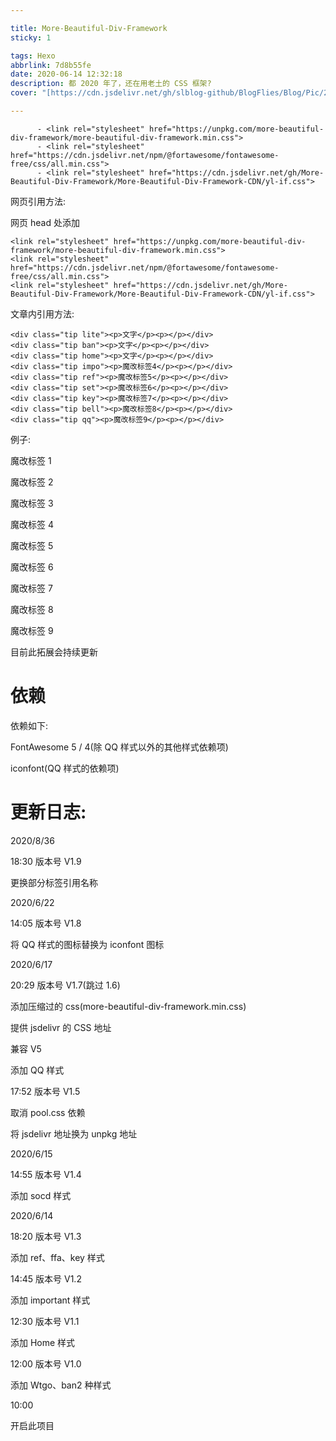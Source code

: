 ```yaml
---

title: More-Beautiful-Div-Framework
sticky: 1

tags: Hexo
abbrlink: 7d8b55fe
date: 2020-06-14 12:32:18
description: 都 2020 年了，还在用老土的 CSS 框架?
cover: "[https://cdn.jsdelivr.net/gh/slblog-github/BlogFlies/Blog/Pic/2614Cover.png](https://cdn.jsdelivr.net/gh/slblog-github/BlogFlies/Blog/Pic/2614Cover.png)"

---
```


```
      - <link rel="stylesheet" href="https://unpkg.com/more-beautiful-div-framework/more-beautiful-div-framework.min.css">
      - <link rel="stylesheet" href="https://cdn.jsdelivr.net/npm/@fortawesome/fontawesome-free/css/all.min.css">
      - <link rel="stylesheet" href="https://cdn.jsdelivr.net/gh/More-Beautiful-Div-Framework/More-Beautiful-Div-Framework-CDN/yl-if.css">
```

网页引用方法:

网页 head 处添加

```
<link rel="stylesheet" href="https://unpkg.com/more-beautiful-div-framework/more-beautiful-div-framework.min.css">
<link rel="stylesheet" href="https://cdn.jsdelivr.net/npm/@fortawesome/fontawesome-free/css/all.min.css">
<link rel="stylesheet" href="https://cdn.jsdelivr.net/gh/More-Beautiful-Div-Framework/More-Beautiful-Div-Framework-CDN/yl-if.css">
```

文章内引用方法:

```
<div class="tip lite"><p>文字</p><p></p></div>
<div class="tip ban"><p>文字</p><p></p></div>
<div class="tip home"><p>文字</p><p></p></div>
<div class="tip impo"><p>魔改标签4</p><p></p></div>
<div class="tip ref"><p>魔改标签5</p><p></p></div>
<div class="tip set"><p>魔改标签6</p><p></p></div>
<div class="tip key"><p>魔改标签7</p><p></p></div>
<div class="tip bell"><p>魔改标签8</p><p></p></div>
<div class="tip qq"><p>魔改标签9</p><p></p></div>
```

例子:

魔改标签 1

魔改标签 2

魔改标签 3

魔改标签 4

魔改标签 5

魔改标签 6

魔改标签 7

魔改标签 8

魔改标签 9

目前此拓展会持续更新

# 依赖

依赖如下:

FontAwesome 5 / 4(除 QQ 样式以外的其他样式依赖项)

iconfont(QQ 样式的依赖项)

# 更新日志:

2020/8/36

18:30 版本号 V1.9

更换部分标签引用名称

2020/6/22

14:05 版本号 V1.8

将 QQ 样式的图标替换为 iconfont 图标

2020/6/17

20:29 版本号 V1.7(跳过 1.6)

添加压缩过的 css(more-beautiful-div-framework.min.css)

提供 jsdelivr 的 CSS 地址

兼容 V5

添加 QQ 样式

17:52 版本号 V1.5

取消 pool.css 依赖

将 jsdelivr 地址换为 unpkg 地址

2020/6/15

14:55 版本号 V1.4

添加 socd 样式

2020/6/14

18:20 版本号 V1.3

添加 ref、ffa、key 样式

14:45 版本号 V1.2

添加 important 样式

12:30 版本号 V1.1

添加 Home 样式

12:00 版本号 V1.0

添加 Wtgo、ban2 种样式

10:00

开启此项目
